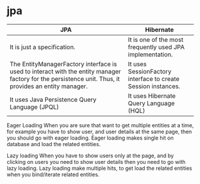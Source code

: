 # jpa
| JPA         | Hibernate|
|-------------|----------|
|It is just a specification. | It is one of the most frequently used JPA implementation.|
|The EntityManagerFactory interface is used to interact with the entity manager factory for the persistence unit. Thus, it provides an entity manager.|It uses SessionFactory interface to create Session instances.|
| It uses Java Persistence Query Language (JPQL)| It uses Hibernate Query Language (HQL) |



Eager Loading When you are sure that want to get multiple entities at a time, for example you have to show user, and user details at the same page, then you should go with eager loading. Eager loading makes single hit on database and load the related entities.

Lazy loading When you have to show users only at the page, and by clicking on users you need to show user details then you need to go with lazy loading. Lazy loading make multiple hits, to get load the related entities when you bind/iterate related entities.



